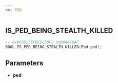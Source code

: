 ```yaml
---
ns: PED
---
```

## IS_PED_BEING_STEALTH_KILLED

```c
// 0x863B23EFDE9C5DF2 0xD044C8AF
BOOL IS_PED_BEING_STEALTH_KILLED(Ped ped);
```

## Parameters
* **ped**:
